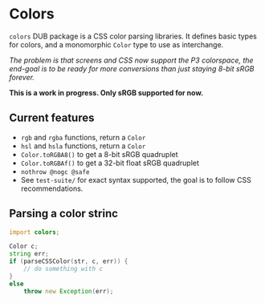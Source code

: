 # Colors

`colors` DUB package is a CSS color parsing libraries.
It defines basic types for colors, and a monomorphic `Color` type to 
use as interchange.

_The problem is that screens and CSS now support the P3 colorspace, the 
end-goal is to be ready for more conversions than just staying 8-bit 
sRGB forever._

**This is a work in progress. Only sRGB supported for now.**


## Current features

- `rgb` and `rgba` functions, return a `Color`
- `hsl` and `hsla` functions, return a `Color`
- `Color.toRGBA8()` to get a 8-bit sRGB quadruplet
- `Color.toRGBAf()` to get a 32-bit float sRGB quadruplet
- `nothrow @nogc @safe`
- See `test-suite/` for exact syntax supported, the goal is to follow 
  CSS recommendations.


## Parsing a color strinc

```d
import colors;

Color c;
string err;
if (parseCSSColor(str, c, err)) {
    // do something with c
}
else
    throw new Exception(err);
```